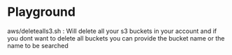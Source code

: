 # Playground

aws/deletealls3.sh : Will delete all your s3 buckets in your account and if you dont want to delete all buckets you can provide the bucket name or the name to be searched
